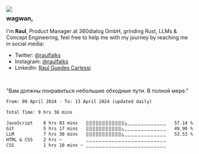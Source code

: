 <img align="left" src="https://cdn.discordapp.com/attachments/742720523150032947/1227798862291271700/nerv-logo-vector_1.png?ex=6629b7cc&is=661742cc&hm=75df83f99c3d886d22330051fd849c4aac79f9fd202b23c540564760e0af9f57&">

### wagwan, 

I'm **Raul**, Product Manager at 360dialog GmbH, grinding Rust, LLMs & Concept Engineering, feel free to help me with my journey by reaching me in social media:

- Twitter: [@raulfalks](https://twitter.com/raulfalks)
- Instagram: [@raulfalks](https://instagram.com/raulfalks)
- LinkedIn: [Raul Guedes Carlessi](https://www.linkedin.com/in/raul-guedes/)

<br>

"Вам должны понравиться небольшие обходные пути. В полной мере."

```txt
From: 09 April 2024 - To: 13 April 2024 (updated daily) 

Total Time: 9 hrs 36 mins

JavaScript    8 hrs 03 mins   ⣿⣿⣿⣿⣿⣿⣿⣿⣿⣿⣿⣿⣦⣀⣀⣀⣀⣀⣀⣀⣀⣀⣀⣀⣀   57.14 %
Git           5 hrs 17 mins   ⣿⣿⣿⣿⣿⣿⣿⣿⣿⣿⣿⣦⣀⣀⣀⣀⣀⣀⣀⣀⣀⣀⣀⣀⣀   49.90 %
LLM           7 hrs 30 mins   ⣿⣿⣿⣿⣿⣿⣿⣿⣿⣿⣿⣦⣀⣀⣀⣀⣀⣀⣀⣀⣀⣀⣀⣀⣀   53.53 %
HTML & CSS    2 hrs ~         ⣀⣀⣀⣀⣀⣀⣀⣀⣀⣀⣀⣀⣀⣀⣀⣀⣀⣀⣀⣀⣀⣀⣀⣀⣀   
CSS           1 hrs 10 mins ~ ⣀⣀⣀⣀⣀⣀⣀⣀⣀⣀⣀⣀⣀⣀⣀⣀⣀⣀⣀⣀⣀⣀⣀⣀⣀
```

<!--END_SECTION:waka-->
